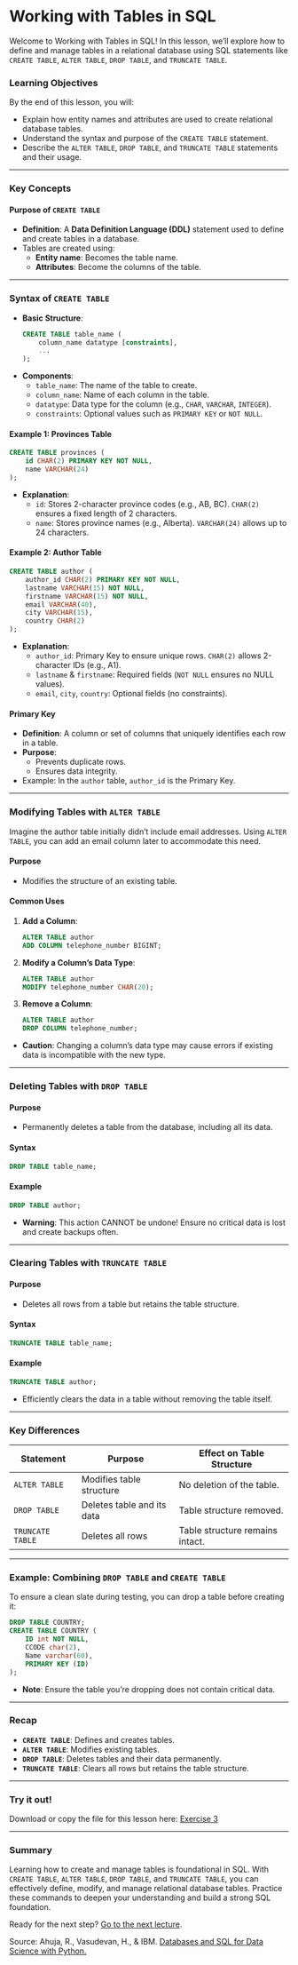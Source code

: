 # Working with Tables in SQL

Welcome to Working with Tables in SQL! In this lesson, we’ll explore how to define and manage tables in a relational database using SQL statements like `CREATE TABLE`, `ALTER TABLE`, `DROP TABLE`, and `TRUNCATE TABLE`.

### Learning Objectives
By the end of this lesson, you will:
- Explain how entity names and attributes are used to create relational database tables.
- Understand the syntax and purpose of the `CREATE TABLE` statement.
- Describe the `ALTER TABLE`, `DROP TABLE`, and `TRUNCATE TABLE` statements and their usage.

---

### Key Concepts

#### Purpose of `CREATE TABLE`
- **Definition**: A **Data Definition Language (DDL)** statement used to define and create tables in a database.
- Tables are created using:
    - **Entity name**: Becomes the table name.
    - **Attributes**: Become the columns of the table.

---

### Syntax of `CREATE TABLE`
- **Basic Structure**:
    ```sql
    CREATE TABLE table_name (
        column_name datatype [constraints],
        ...
    );
    ```
- **Components**:
    - `table_name`: The name of the table to create.
    - `column_name`: Name of each column in the table.
    - `datatype`: Data type for the column (e.g., `CHAR`, `VARCHAR`, `INTEGER`).
    - `constraints`: Optional values such as `PRIMARY KEY` or `NOT NULL`.

#### Example 1: Provinces Table
```sql
CREATE TABLE provinces (
    id CHAR(2) PRIMARY KEY NOT NULL,
    name VARCHAR(24)
);
```
- **Explanation**:
    - `id`: Stores 2-character province codes (e.g., AB, BC). `CHAR(2)` ensures a fixed length of 2 characters.
    - `name`: Stores province names (e.g., Alberta). `VARCHAR(24)` allows up to 24 characters.

#### Example 2: Author Table
```sql
CREATE TABLE author (
    author_id CHAR(2) PRIMARY KEY NOT NULL,
    lastname VARCHAR(15) NOT NULL,
    firstname VARCHAR(15) NOT NULL,
    email VARCHAR(40),
    city VARCHAR(15),
    country CHAR(2)
);
```
- **Explanation**:
    - `author_id`: Primary Key to ensure unique rows. `CHAR(2)` allows 2-character IDs (e.g., A1).
    - `lastname` & `firstname`: Required fields (`NOT NULL` ensures no NULL values).
    - `email`, `city`, `country`: Optional fields (no constraints).

#### Primary Key
- **Definition**: A column or set of columns that uniquely identifies each row in a table.
- **Purpose**:
    - Prevents duplicate rows.
    - Ensures data integrity.
- Example: In the `author` table, `author_id` is the Primary Key.

---

### Modifying Tables with `ALTER TABLE`

Imagine the author table initially didn’t include email addresses. Using `ALTER TABLE`, you can add an email column later to accommodate this need.

#### Purpose
- Modifies the structure of an existing table.

#### Common Uses
1. **Add a Column**:
    ```sql
    ALTER TABLE author
    ADD COLUMN telephone_number BIGINT;
    ```
2. **Modify a Column’s Data Type**:
    ```sql
    ALTER TABLE author
    MODIFY telephone_number CHAR(20);
    ```
3. **Remove a Column**:
    ```sql
    ALTER TABLE author
    DROP COLUMN telephone_number;
    ```
- **Caution**: Changing a column’s data type may cause errors if existing data is incompatible with the new type.

---

### Deleting Tables with `DROP TABLE`

#### Purpose
- Permanently deletes a table from the database, including all its data.

#### Syntax
```sql
DROP TABLE table_name;
```
#### Example
```sql
DROP TABLE author;
```
- **Warning**: This action CANNOT be undone! Ensure no critical data is lost and create backups often.

---

### Clearing Tables with `TRUNCATE TABLE`

#### Purpose
- Deletes all rows from a table but retains the table structure.

#### Syntax
```sql
TRUNCATE TABLE table_name;
```
#### Example
```sql
TRUNCATE TABLE author;
```
- Efficiently clears the data in a table without removing the table itself.

---

### Key Differences

| **Statement**     | **Purpose**                 | **Effect on Table Structure** |
|--------------------|-----------------------------|--------------------------------|
| `ALTER TABLE`     | Modifies table structure    | No deletion of the table.     |
| `DROP TABLE`      | Deletes table and its data  | Table structure removed.      |
| `TRUNCATE TABLE`  | Deletes all rows            | Table structure remains intact.|

---

### Example: Combining `DROP TABLE` and `CREATE TABLE`
To ensure a clean slate during testing, you can drop a table before creating it:
```sql
DROP TABLE COUNTRY;
CREATE TABLE COUNTRY (
    ID int NOT NULL,
    CCODE char(2),
    Name varchar(60),
    PRIMARY KEY (ID)
);
```
- **Note**: Ensure the table you’re dropping does not contain critical data.

---

### Recap
- **`CREATE TABLE`**: Defines and creates tables.
- **`ALTER TABLE`**: Modifies existing tables.
- **`DROP TABLE`**: Deletes tables and their data permanently.
- **`TRUNCATE TABLE`**: Clears all rows but retains the table structure.

---

### Try it out!
Download or copy the file for this lesson here: [Exercise 3](./Practice-Code/exercise3.sql)

---

### Summary
Learning how to create and manage tables is foundational in SQL. With `CREATE TABLE`, `ALTER TABLE`, `DROP TABLE`, and `TRUNCATE TABLE`, you can effectively define, modify, and manage relational database tables. Practice these commands to deepen your understanding and build a strong SQL foundation.

Ready for the next step? [Go to the next lecture](./4.-Joins-and-Relationships.md).

Source:
Ahuja, R., Vasudevan, H., & IBM. [Databases and SQL for Data Science with Python.](https://www.coursera.org/learn/sql-data-science)